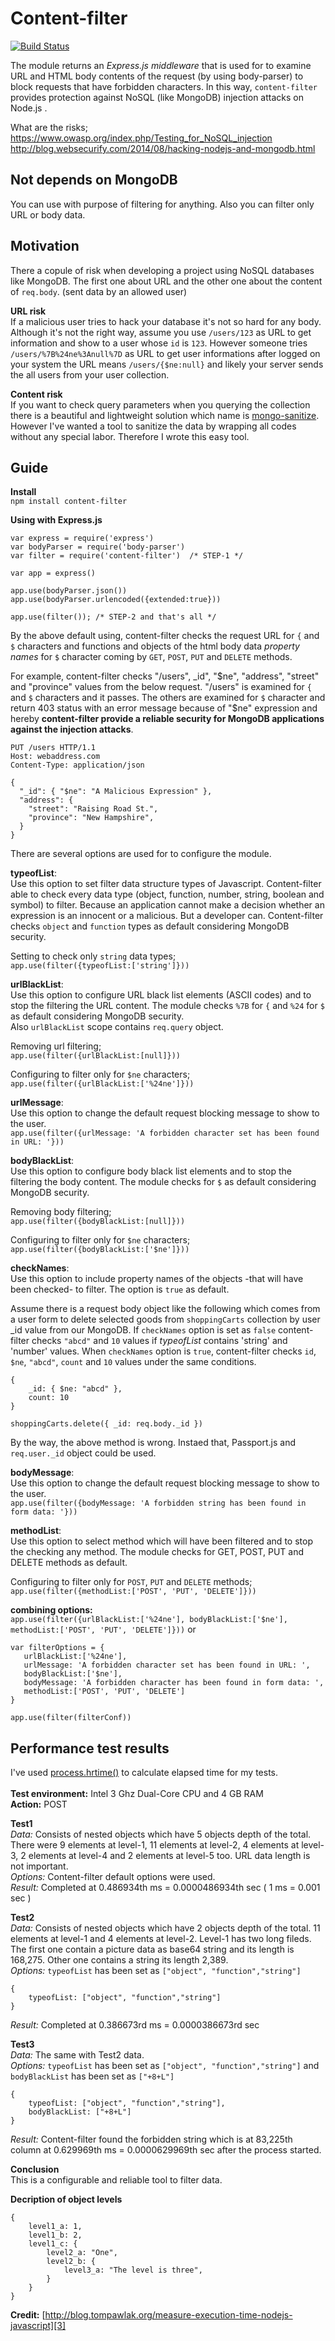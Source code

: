 # Content-filter 
<span>[![Build Status](https://travis-ci.org/efkan/content-filter.svg?branch=master)](https://travis-ci.org/efkan/content-filter)</span>

The module returns an *Express.js middleware* that is used for to examine URL and HTML body contents of the request (by using body-parser) to block requests that have forbidden characters. In this way, `content-filter` provides protection against NoSQL (like MongoDB) injection attacks on Node.js .

What are the risks;<br>
<a href='https://www.owasp.org/index.php/Testing_for_NoSQL_injection'>https://www.owasp.org/index.php/Testing_for_NoSQL_injection</a><br>
<a href='http://blog.websecurify.com/2014/08/hacking-nodejs-and-mongodb.html'>http://blog.websecurify.com/2014/08/hacking-nodejs-and-mongodb.html</a>

Not depends on MongoDB
----------------------
You can use with purpose of filtering for anything. Also you can filter only URL or body data.

Motivation
-----------
There a copule of risk when developing a project using NoSQL databases like MongoDB. The first one about URL and the other one about the content of `req.body`. (sent data by an allowed user)

<b>URL risk</b><br>
If a malicious user tries to hack your database it's not so hard for any body. Although it's not the right way, assume you use `/users/123` as URL to get information and show to a user whose `id` is `123`. However someone tries `/users/%7B%24ne%3Anull%7D` as URL to get user informations after logged on your system the URL means `/users/{$ne:null}` and likely your server sends the all users from your user collection.

<b>Content risk</b><br>
If you want to check query parameters when you querying the collection there is a beautiful and lightweight solution which name is [mongo-sanitize][1]. However I've wanted a tool to sanitize the data by wrapping all codes without any special labor. Therefore I wrote this easy tool.

Guide
---------
<b>Install</b><br>
`npm install content-filter`

<b>Using with Express.js</b>
```
var express = require('express')
var bodyParser = require('body-parser')
var filter = require('content-filter')  /* STEP-1 */

var app = express()

app.use(bodyParser.json()) 
app.use(bodyParser.urlencoded({extended:true}))

app.use(filter()); /* STEP-2 and that's all */
```
By the above default using, content-filter checks the request URL for `{` and `$` characters and functions and objects of the html body data *property names* for `$` character coming by `GET`, `POST`, `PUT` and `DELETE` methods. 

For example, content-filter checks "/users", _id", "$ne", "address", "street" and "province" values from the below request. "/users" is examined for `{` and `$` characters and it passes. The others are examined for `$` character and return 403 status with an error message because of "$ne" expression and hereby **content-filter provide a reliable security for MongoDB applications against the injection attacks**.

```
PUT /users HTTP/1.1
Host: webaddress.com
Content-Type: application/json

{
  "_id": { "$ne": "A Malicious Expression" },
  "address": {
	"street": "Raising Road St.",
	"province": "New Hampshire",
  }
}	
```

There are several options are used for to configure the module.

**typeofList**:<br> 
Use this option to set filter data structure types of Javascript. Content-filter able to check every data type (object, function, number, string, boolean and symbol) to filter. Because an application cannot make a decision whether an expression is an innocent or a malicious. But a developer can. Content-filter checks `object` and `function` types as default considering MongoDB security. 

 Setting to check only `string` data types;<br>
 `app.use(filter({typeofList:['string']}))` <br>

**urlBlackList**:<br> 
Use this option to configure URL black list elements (ASCII codes) and to stop the filtering the URL content. The module checks `%7B` for `{` and `%24` for `$` as default considering MongoDB security.<br>
Also `urlBlackList` scope contains `req.query` object.<br>

 Removing url filtering;<br>
 `app.use(filter({urlBlackList:[null]}))` <br>
 
 Configuring to filter only for `$ne` characters;<br>
 `app.use(filter({urlBlackList:['%24ne']}))` <br>

**urlMessage**:<br>
Use this option to change the default request blocking message to show to the user. <br>
 `app.use(filter({urlMessage: 'A forbidden character set has been found in URL: '}))` <br>

**bodyBlackList**:<br>
Use this option to configure body black list elements and to stop the filtering the body content. The module checks for `$` as default considering MongoDB security.<br>

 Removing body filtering;<br>
 `app.use(filter({bodyBlackList:[null]}))` <br>
 
 Configuring to filter only for `$ne` characters;<br>
 `app.use(filter({bodyBlackList:['$ne']}))` <br>

**checkNames**:<br>
Use this option to include property names of the objects -that will have been checked- to filter. The option is `true` as default.

Assume there is a request body object like the following which comes from a user form to delete selected goods from `shoppingCarts` collection by user _id value from our MongoDB. If `checkNames` option is set as `false` content-filter checks `"abcd"` and `10` values if *typeofList* contains 'string' and 'number' values. When `checkNames` option is `true`, content-filter checks `id`, `$ne`, `"abcd"`, `count` and `10` values under the same conditions.

```
{ 
	_id: { $ne: "abcd" },
	count: 10
}
```
```
shoppingCarts.delete({ _id: req.body._id })
```

By the way, the above method is wrong. Instaed that, Passport.js and `req.user._id` object could be used.<br> 


**bodyMessage**:<br>
Use this option to change the default request blocking message to show to the user.<br> 
 `app.use(filter({bodyMessage: 'A forbidden string has been found in form data: '}))` <br>

**methodList**:<br>
Use this option to select method which will have been filtered and to stop the checking any method. The module checks for GET, POST, PUT and DELETE methods as default.  <br>

 Configuring to filter only for `POST`, `PUT` and `DELETE` methods;<br>
 `app.use(filter({methodList:['POST', 'PUT', 'DELETE']}))` <br>

**combining options:**<br>
 ```app.use(filter({urlBlackList:['%24ne'], bodyBlackList:['$ne'], methodList:['POST', 'PUT', 'DELETE']}))```
 or 
 ```
 var filterOptions = {
 	urlBlackList:['%24ne'], 
 	urlMessage: 'A forbidden character set has been found in URL: ',
 	bodyBlackList:['$ne'], 
 	bodyMessage: 'A forbidden character has been found in form data: ',
 	methodList:['POST', 'PUT', 'DELETE']
 }

 app.use(filter(filterConf))
 ```

Performance test results
--------------------------

 I've used [process.hrtime()][2] to calculate elapsed time for my tests. <br><br>
 **Test environment:** Intel 3 Ghz Dual-Core CPU and 4 GB RAM<br>
 **Action:** POST <br>

 **Test1** <br>
 *Data:* Consists of nested objects which have 5 objects depth of the total. There were 9 elements at level-1, 11 elements at level-2, 4 elements at level-3, 2 elements at level-4 and 2 elements at level-5 too. URL data length is not important. <br> 
 *Options:* Content-filter default options were used.<br>
 *Result:* Completed at 0.486934th ms = 0.0000486934th sec ( 1 ms = 0.001 sec )<br>

 **Test2** <br>
 *Data:* Consists of nested objects which have 2 objects depth of the total. 11 elements at level-1 and 4 elements at level-2. Level-1 has two long fileds. The first one contain a picture data as base64 string and its length is 168,275. Other one contains a string its length 2,389.<br>
 *Options:* `typeofList` has been set as `["object", "function","string"]`<br>
```
{
	typeofList: ["object", "function","string"]
}
```
 *Result:* Completed at 0.386673rd ms = 0.0000386673rd sec<br>

 **Test3** <br>
 *Data:* The same with Test2 data.<br>
 *Options:* `typeofList` has been set as `["object", "function","string"]` and `bodyBlackList` has been set as `["+8+L"]`<br>
```
{
	typeofList: ["object", "function","string"],
	bodyBlackList: ["+8+L"]
}
```
 *Result:* Content-filter found the forbidden string which is at 83,225th column at 0.629969th ms = 0.0000629969th sec after the process started. <br>

 **Conclusion** <br>
 This is a configurable and reliable tool to filter data.

 **Decription of object levels**
```
{
	level1_a: 1,
	level1_b: 2,
	level1_c: {
		level2_a: "One",
		level2_b: {
			level3_a: "The level is three",
		}
	}	
}
```

**Credit:** [http://blog.tompawlak.org/measure-execution-time-nodejs-javascript][3]

[1]:https://github.com/vkarpov15/mongo-sanitize
[2]:https://nodejs.org/api/process.html#process_process_hrtime
[3]:http://blog.tompawlak.org/measure-execution-time-nodejs-javascript



